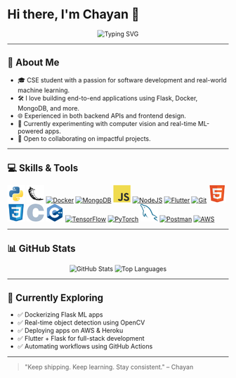 # Hi there, I'm **Chayan** 👋

<p align="center">
  <img src="https://readme-typing-svg.herokuapp.com?color=22A39F&width=400&height=35&lines=Hi👋+I'm+Chayan+Das...;Developer+%7C+ML+Enthusiast;Building+Cool+Projects;Open+Source+Contributor;Always+Learning+and+Growing..." alt="Typing SVG" />
</p>

---

## 🧠 About Me
- 🎓 CSE student with a passion for software development and real-world machine learning.
- 🛠️ I love building end-to-end applications using Flask, Docker, MongoDB, and more.
- 🌐 Experienced in both backend APIs and frontend design.
- 🧪 Currently experimenting with computer vision and real-time ML-powered apps.
- 🤝 Open to collaborating on impactful projects.

---

## 💻 Skills & Tools

<p align="left">
  <a href="#"><img src="https://raw.githubusercontent.com/devicons/devicon/master/icons/python/python-original.svg" width="40" alt="Python" /></a>
  <a href="#"><img src="https://raw.githubusercontent.com/devicons/devicon/master/icons/flask/flask-original.svg" width="40" alt="Flask" /></a>
  <a href="#"><img src="https://www.vectorlogo.zone/logos/docker/docker-icon.svg" width="40" alt="Docker" /></a>
  <a href="#"><img src="https://www.vectorlogo.zone/logos/mongodb/mongodb-icon.svg" width="40" alt="MongoDB" /></a>
  <a href="#"><img src="https://raw.githubusercontent.com/devicons/devicon/master/icons/javascript/javascript-original.svg" width="40" alt="JavaScript" /></a>
  <a href="#"><img src="https://www.vectorlogo.zone/logos/nodejs/nodejs-icon.svg" width="40" alt="NodeJS" /></a>
  <a href="#"><img src="https://www.vectorlogo.zone/logos/flutterio/flutterio-icon.svg" width="40" alt="Flutter" /></a>
  <a href="#"><img src="https://www.vectorlogo.zone/logos/git-scm/git-scm-icon.svg" width="40" alt="Git" /></a>
  <a href="#"><img src="https://raw.githubusercontent.com/devicons/devicon/master/icons/html5/html5-original.svg" width="40" alt="HTML" /></a>
  <a href="#"><img src="https://raw.githubusercontent.com/devicons/devicon/master/icons/css3/css3-original.svg" width="40" alt="CSS" /></a>
  <a href="#"><img src="https://raw.githubusercontent.com/devicons/devicon/master/icons/c/c-original.svg" width="40" alt="C" /></a>
  <a href="#"><img src="https://raw.githubusercontent.com/devicons/devicon/master/icons/cplusplus/cplusplus-original.svg" width="40" alt="C++" /></a>
  <a href="#"><img src="https://www.vectorlogo.zone/logos/tensorflow/tensorflow-icon.svg" width="40" alt="TensorFlow" /></a>
  <a href="#"><img src="https://www.vectorlogo.zone/logos/pytorch/pytorch-icon.svg" width="40" alt="PyTorch" /></a>
  <a href="#"><img src="https://raw.githubusercontent.com/devicons/devicon/master/icons/mysql/mysql-original.svg" width="40" alt="MySQL" /></a>
  <a href="#"><img src="https://www.vectorlogo.zone/logos/getpostman/getpostman-icon.svg" width="40" alt="Postman" /></a>
  <a href="#"><img src="https://www.vectorlogo.zone/logos/amazon_aws/amazon_aws-icon.svg" width="40" alt="AWS" /></a>
</p>

---

## 📊 GitHub Stats

<p align="center">
  <img src="https://github-readme-stats.vercel.app/api?username=Nikk-123&show_icons=true&theme=radical" alt="GitHub Stats" />
  <img src="https://github-readme-stats.vercel.app/api/top-langs/?username=Nikk-123&layout=compact&theme=radical" alt="Top Languages" />
</p>

---

## 🚀 Currently Exploring

- ✅ Dockerizing Flask ML apps
- ✅ Real-time object detection using OpenCV
- ✅ Deploying apps on AWS & Heroku
- ✅ Flutter + Flask for full-stack development
- ✅ Automating workflows using GitHub Actions

---

> "Keep shipping. Keep learning. Stay consistent." – Chayan
